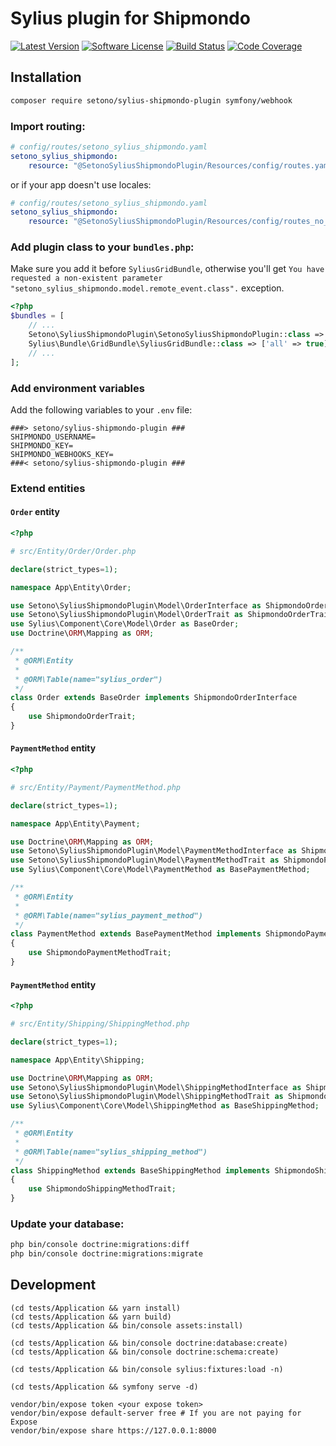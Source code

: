 # Sylius plugin for Shipmondo

[![Latest Version][ico-version]][link-packagist]
[![Software License][ico-license]](LICENSE)
[![Build Status][ico-github-actions]][link-github-actions]
[![Code Coverage][ico-code-coverage]][link-code-coverage]

## Installation

```bash
composer require setono/sylius-shipmondo-plugin symfony/webhook
```

### Import routing:

```yaml
# config/routes/setono_sylius_shipmondo.yaml
setono_sylius_shipmondo:
    resource: "@SetonoSyliusShipmondoPlugin/Resources/config/routes.yaml"
```

or if your app doesn't use locales:

```yaml
# config/routes/setono_sylius_shipmondo.yaml
setono_sylius_shipmondo:
    resource: "@SetonoSyliusShipmondoPlugin/Resources/config/routes_no_locale.yaml"
```

### Add plugin class to your `bundles.php`:

Make sure you add it before `SyliusGridBundle`, otherwise you'll get
`You have requested a non-existent parameter "setono_sylius_shipmondo.model.remote_event.class".` exception.

```php
<?php
$bundles = [
    // ...
    Setono\SyliusShipmondoPlugin\SetonoSyliusShipmondoPlugin::class => ['all' => true],
    Sylius\Bundle\GridBundle\SyliusGridBundle::class => ['all' => true],
    // ...
];
```

### Add environment variables

Add the following variables to your `.env` file:

```dotenv
###> setono/sylius-shipmondo-plugin ###
SHIPMONDO_USERNAME=
SHIPMONDO_KEY=
SHIPMONDO_WEBHOOKS_KEY=
###< setono/sylius-shipmondo-plugin ###
```

### Extend entities

#### `Order` entity

```php
<?php

# src/Entity/Order/Order.php

declare(strict_types=1);

namespace App\Entity\Order;

use Setono\SyliusShipmondoPlugin\Model\OrderInterface as ShipmondoOrderInterface;
use Setono\SyliusShipmondoPlugin\Model\OrderTrait as ShipmondoOrderTrait;
use Sylius\Component\Core\Model\Order as BaseOrder;
use Doctrine\ORM\Mapping as ORM;

/**
 * @ORM\Entity
 *
 * @ORM\Table(name="sylius_order")
 */
class Order extends BaseOrder implements ShipmondoOrderInterface
{
    use ShipmondoOrderTrait;
}
```

#### `PaymentMethod` entity

```php
<?php

# src/Entity/Payment/PaymentMethod.php

declare(strict_types=1);

namespace App\Entity\Payment;

use Doctrine\ORM\Mapping as ORM;
use Setono\SyliusShipmondoPlugin\Model\PaymentMethodInterface as ShipmondoPaymentMethodInterface;
use Setono\SyliusShipmondoPlugin\Model\PaymentMethodTrait as ShipmondoPaymentMethodTrait;
use Sylius\Component\Core\Model\PaymentMethod as BasePaymentMethod;

/**
 * @ORM\Entity
 *
 * @ORM\Table(name="sylius_payment_method")
 */
class PaymentMethod extends BasePaymentMethod implements ShipmondoPaymentMethodInterface
{
    use ShipmondoPaymentMethodTrait;
}
```

#### `PaymentMethod` entity

```php
<?php

# src/Entity/Shipping/ShippingMethod.php

declare(strict_types=1);

namespace App\Entity\Shipping;

use Doctrine\ORM\Mapping as ORM;
use Setono\SyliusShipmondoPlugin\Model\ShippingMethodInterface as ShipmondoShippingMethodInterface;
use Setono\SyliusShipmondoPlugin\Model\ShippingMethodTrait as ShipmondoShippingMethodTrait;
use Sylius\Component\Core\Model\ShippingMethod as BaseShippingMethod;

/**
 * @ORM\Entity
 *
 * @ORM\Table(name="sylius_shipping_method")
 */
class ShippingMethod extends BaseShippingMethod implements ShipmondoShippingMethodInterface
{
    use ShipmondoShippingMethodTrait;
}
```

### Update your database:

```bash
php bin/console doctrine:migrations:diff
php bin/console doctrine:migrations:migrate
```

## Development

```shell
(cd tests/Application && yarn install)
(cd tests/Application && yarn build)
(cd tests/Application && bin/console assets:install)

(cd tests/Application && bin/console doctrine:database:create)
(cd tests/Application && bin/console doctrine:schema:create)

(cd tests/Application && bin/console sylius:fixtures:load -n)

(cd tests/Application && symfony serve -d)

vendor/bin/expose token <your expose token>
vendor/bin/expose default-server free # If you are not paying for Expose
vendor/bin/expose share https://127.0.0.1:8000
```

[ico-version]: https://poser.pugx.org/setono/sylius-shipmondo-plugin/v/stable
[ico-license]: https://poser.pugx.org/setono/sylius-shipmondo-plugin/license
[ico-github-actions]: https://github.com/Setono/SyliusShipmondoPlugin/actions/workflows/build.yaml/badge.svg
[ico-code-coverage]: https://codecov.io/gh/Setono/SyliusShipmondoPlugin/branch/master/graph/badge.svg

[link-packagist]: https://packagist.org/packages/setono/sylius-shipmondo-plugin
[link-github-actions]: https://github.com/Setono/SyliusShipmondoPlugin/actions
[link-code-coverage]: https://codecov.io/gh/Setono/SyliusShipmondoPlugin
